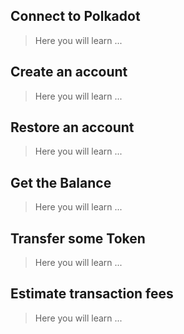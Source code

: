 ## Connect to Polkadot
> Here you will learn ...

## Create an account
> Here you will learn ...

## Restore an account
> Here you will learn ...

## Get the Balance
> Here you will learn ...

## Transfer some Token
> Here you will learn ...

## Estimate transaction fees
> Here you will learn ...
